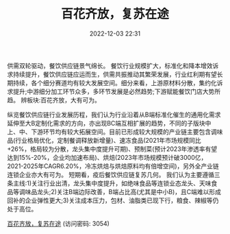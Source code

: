 ﻿---
title: 百花齐放，复苏在途
date: 2022-12-03 22:31
tags:
- 食品饮料
updated: 1970-01-01 08:00:00
---

供需双轮驱动，餐饮供应链景气绵长。
餐饮行业规模扩大，标准化和降本增效诉求持续提升，餐饮供应链应运而生，供需共振推动其繁荣发展，行业红利期有望长期持续，各个细分赛道均有较大发展空间。细分来看，上游原材料分散，集约化诉求提升;中游细分加工环节众多，多环节发展是必然趋势;下游赋能餐饮门店大势所趋。
辨板块:百花齐放，大有可为。
<!-- more -->
纵览餐饮供应链行业发展历程，我们认为行业沿着从B端标准化催生的通用化需求延伸至大B定制化需求的方向，亦出现BC端互相扩展的趋势，不同的子版块中上、中、下游环节均有较大拓展空间。目前已形成较大规模的产业链主要包含调味品(行业格局优化，定制餐调释放新增量)、速冻食品(2021年市场规模同比+26%，格局较为分散，龙头集中度提升可期)、预制菜(预计2023年渗透率有望达到15%-20%，企业均加速布局)、烘焙(2023年市场规模预计破3000亿，2021-2025年CAGR6.20%，冷冻烘焙与烘焙原料均有倍增空间)，另外全产业链连锁企业亦大有可为。
短期看，疫后餐饮供应链复苏几何。
我们认为主要遵循三条主线:1)关注行业出清，龙头集中度提升，如绝味食品等连锁业态龙头、天味食品等调味品龙头;2)关注B端边际改善，B端占比高(尤其是中小B)，且C端难以形成回补的企业弹性更大;3)关注成本压力，包材、油脂类已现下行，粮食、辣椒等仍处于高位。

[百花齐放，复苏在途](https://url12.ctfile.com/f/3948612-739736057-9811e7?p=3054)
(访问密码: 3054)

